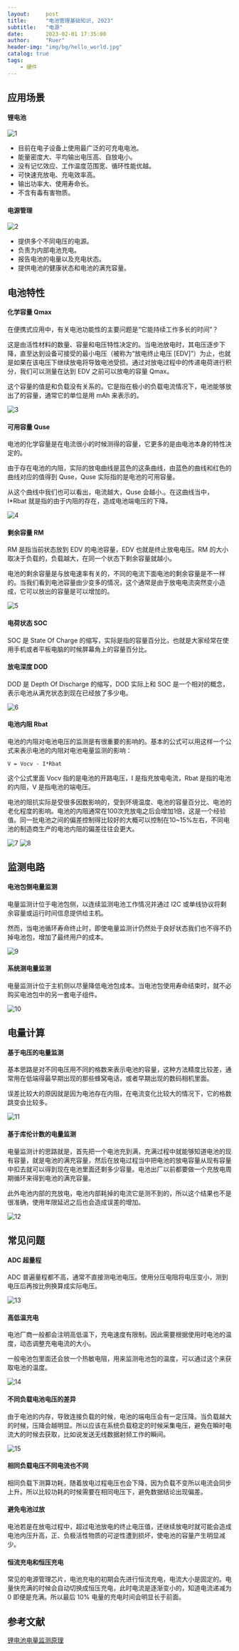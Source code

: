 ```yaml
---
layout:     post
title:      "电池管理基础知识, 2023"
subtitle:   "电源"
date:       2023-02-01 17:35:00
author:     "Ruer"
header-img: "img/bg/hello_world.jpg"
catalog: true
tags:
    - 硬件
---
```


## 应用场景

#### 锂电池

![1](/img/Hardware/锂电池.jpg)

* 目前在电子设备上使用最广泛的可充电电池。
* 能量密度大、平均输出电压高、自放电小。
* 没有记忆效应、工作温度范围宽、循环性能优越。
* 可快速充放电、充电效率高。
* 输出功率大、使用寿命长。
* 不含有毒有害物质。

#### 电源管理

![2](/img/Hardware/电源管理.jpg)

* 提供多个不同电压的电源。
* 负责为内部电池充电。
* 报告电池的电量以及充电状态。
* 提供电池的健康状态和电池的满充容量。

## 电池特性

#### 化学容量 Qmax

在便携式应用中，有关电池功能性的主要问题是“它能持续工作多长的时间”？

这是由活性材料的数量、容量和电压特性决定的。当电池放电时，其电压逐步下降，直至达到设备可接受的最小电压（被称为“放电终止电压 [EDV]”）为止，也就是如果在该电压下继续放电将导致电池受损。通过对放电过程中的传递电荷进行积分，我们可以测量在达到 EDV 之前可以放电的容量 Qmax。

这个容量的值是和负载没有关系的。它是指在极小的负载电流情况下，电池能够放出了的容量，通常它的单位是用 mAh 来表示的。

![3](/img/Hardware/化学容量.png)

#### 可用容量 Quse

电池的化学容量是在电流很小的时候测得的容量，它更多的是由电池本身的特性决定的。

由于存在电池的内阻，实际的放电曲线是蓝色的这条曲线，由蓝色的曲线和红色的曲线对应的值得到 Quse，Quse 实际指的是电池的可用容量。

从这个曲线中我们也可以看出，电流越大，Quse 会越小.。在这曲线当中，I*Rbat 就是指的由于内阻的存在，造成电池端电压的下降。

![4](/img/Hardware/可用容量.png)

#### 剩余容量 RM

RM 是指当前状态放到 EDV 的电池容量，EDV 也就是终止放电电压。RM 的大小取决于负载的，负载越大，在同一个状态下剩余容量就越小。

电池的剩余容量是与放电速率有关的，不同的电流下面电池的剩余容量是不一样的。当我们看到电池容量由少变多的情况，这个通常是由于放电电流突然变小造成，它可以放出的容量是可以增加的。

![5](/img/Hardware/剩余容量.jpg)

#### 电荷状态 SOC

SOC 是 State Of Charge 的缩写，实际是指的容量百分比，也就是大家经常在使用手机或者平板电脑的时候屏幕角上的容量百分比。

#### 放电深度 DOD

DOD 是 Depth Of Discharge 的缩写，DOD 实际上和 SOC 是一个相对的概念，表示电池从满充状态到现在已经放了多少电。

![6](/img/Hardware/电荷状态与放电深度.png)

#### 电池内阻 Rbat

电池的内阻对电池电压的监测是有很重要的影响的。基本的公式可以用这样一个公式来表示电池的内阻对电池电量监测的影响：

`V = Vocv - I*Rbat`

这个公式里面 Vocv 指的是电池的开路电压，I 是指充放电电流，Rbat 是指的电池的内阻，V 是指电池的端电压。

电池的阻抗实际是受很多因数影响的，受到环境温度、电池的容量百分比、电池的老化程度的影响。电池的内阻通常在100次充放电之后会增加1倍，这是一个经验值。同一批电池之间的偏差控制得比较好的大概可以控制在10~15%左右，不同电池的制造商生产的电池内阻的偏差往往会更大。

![7](/img/Hardware/电池内阻1.png)
![8](/img/Hardware/电池内阻2.png)

## 监测电路

#### 电池包侧电量监测

电量监测计位于电池包侧，以连续监测电池工作情况并通过 I2C 或单线协议将剩余容量或运行时间信息提供给主机。

然而，当电池循环寿命终止时，即使电量监测计仍然处于良好状态我们也不得不扔掉电池包，增加了最终用户的成本。

![9](/img/Hardware/电池包侧电量监测.png)

#### 系统测电量监测

电量监测计位于主机侧以尽量降低电池包成本。当电池包使用寿命结束时，就不必购买电池包中的另一套电子组件。

![10](/img/Hardware/系统侧电量监测.png)

## 电量计算

#### 基于电压的电量监测

基本思路是对不同电压用不同的格数来表示电池的容量，这种方法精度比较差，通常用在低端得最早期出现的那些蜂窝电话，或者早期出现的数码相机里面。

误差比较大的原因就是因为电池存在内阻，在电流变化比较大的情况下，它的格数跳变会比较多。

![11](/img/Hardware/基于电压的电量监测.png)

#### 基于库伦计数的电量监测

电量监测计的思路就是，首先把一个电池充到满，充满过程中就能够知道电池的现有容量，就是电池的满充容量，然后在放电过程当中把电池的放电容量从现有容量中扣去就可以得到现在电池里面还剩多少容量。电池出厂以前都要做一个充放电周期循环来得到电池的满充容量。

此外电池内部的充放电，电池内部耗掉的电流它是测不到的，所以这个结果也不是很准确，使用年限延迟之后也会造成误差的增加。

![12](/img/Hardware/基于库伦计数的电量监测.png)

## 常见问题

#### ADC 超量程

ADC 普遍量程都不高，通常不直接测电池电压。使用分压电阻将电压变小，测到电压后再按比例换算成实际电压。

![13](/img/Hardware/ADC超量程.png)

#### 高低温充电

电池厂商一般都会注明高低温下，充电速度有限制。因此需要根据使用时电池的温度，动态调整充电电流的大小。

一般电池包里面还会放一个热敏电阻，用来监测电池包的温度，可以通过这个来获取电池的温度。

![14](/img/Hardware/高低温充电.png)

#### 不同负载电池电压的差异

由于电池的内存，导致连接负载的时候，电池的端电压会有一定压降。当负载越大的时候，压降会越明显。所以应该在系统负载稳定的时候采集电压，避免在瞬时电流大的时候去获取，比如说发送无线数据射频工作的瞬间。

![15](/img/Hardware/不同负载电池电压的差异.png)

#### 相同负载电压不同电流也不同

相同负载下测算功耗，随着放电过程电压也会下降，因为负载不变所以电流会同步上升。所以比较功耗的时候需要在相同电压下，避免数据结论出现偏差。

#### 避免电池过放

电池若是在放电过程中，超过电池放电的终止电压值，还继续放电时就可能会造成电池内压升高，正、负极活性物质的可逆性遭到损坏，使电池的容量产生明显减少。

#### 恒流充电和恒压充电

常见的电源管理芯片，电池充电的初期会先进行恒流充电，电流大小是固定的。电量快充满的时候会自动切换成恒压充电，此时电流是逐渐变小的，知道电流递减为 0 即便是充满。所以最后 10% 电量的充电时间会明显长于前面。 

## 参考文献

[锂电池电量监测原理](https://mp.weixin.qq.com/s/Kvuz7ccwmjCr3SBMVoNdaQ)
